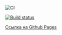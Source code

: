 ![CI](https://github.com/RavenRVS/AHJ_HW4_T1/actions/workflows/web.yml/badge.svg)

[![Build status](https://ci.appveyor.com/api/projects/status/0n3gt1uxq3su0sk7?svg=true)](https://ci.appveyor.com/project/Vitaly93232/ahj-hw4-t1)

[Ссылка на Github Pages](https://ravenrvs.github.io/AHJ_HW4_T1/)